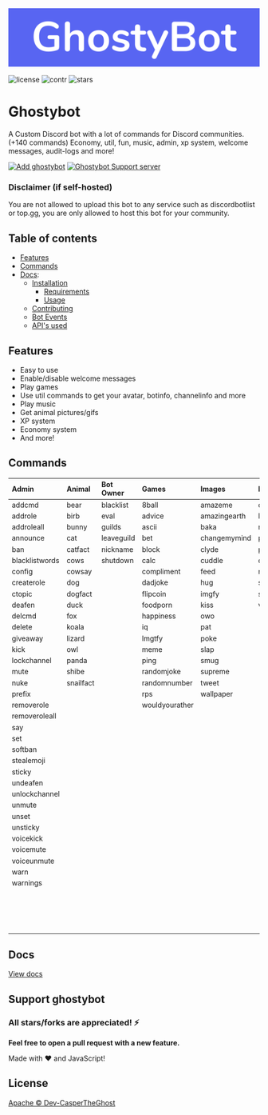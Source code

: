 <a href="https://ghostybot.tk" align="center">
     <img src=".github/Ghostybot-banner.png" alt="banner" />
</a>

![license](https://img.shields.io/github/license/dev-caspertheghost/ghostybot?color=gr)
![contr](https://img.shields.io/github/contributors/dev-caspertheghost/ghostybot)
![stars](https://img.shields.io/github/stars/dev-caspertheghost/ghostybot?color=gr)

# Ghostybot

A Custom Discord bot with a lot of commands for Discord communities. (+140 commands) Economy, util, fun, music, admin, xp system, welcome messages, audit-logs and more!

[![Add ghostybot](./.github/add-ghostybot.svg)](https://discord.com/oauth2/authorize?client_id=632843197600759809&scope=bot&permissions=8)
[![Ghostybot Support server](./.github/join-support-server.svg)](https://discord.gg/XxHrtkA)

### Disclaimer (if self-hosted)

You are not allowed to upload this bot to any service such as discordbotlist or top.gg, you are only allowed to host this bot for your community.

## Table of contents

- [Features](#features)
- [Commands](#commands)
- [Docs](docs/README.md):
  - [Installation](docs/INSTALLATION.md)
    - [Requirements](docs/INSTALLATION.md#requirements)
    - [Usage](docs/INSTALLATION.md#usage)
  - [Contributing](docs/CONTRIBUTING.md)
  - [Bot Events](/docs/BOT_EVENTS)
  - [API's used](/docs/APIS_USED.md)

## Features

- Easy to use
- Enable/disable welcome messages
- Play games
- Use util commands to get your avatar, botinfo, channelinfo and more
- Play music
- Get animal pictures/gifs
- XP system
- Economy system
- And more!

## Commands

| Admin          | Animal    | Bot Owner  | Games          | Images       | Music      | NSFW     | Util         | Economy          | Levels      | HentaiNSFW |
| :------------- | :-------- | :--------- | :------------- | :----------- | :--------- | :------- | :----------- | :--------------- | :---------- | :--------- |
| addcmd         | bear      | blacklist  | 8ball          | amazeme      | clearqueue | 4k       | anime        | balance          | givexp      | hanal      |
| addrole        | birb      | eval       | advice         | amazingearth | leave      | anal     | avatar       | buy              | leaderboard | hass       |
| addroleall     | bunny     | guilds     | ascii          | baka         | nowplaying | blowjob  | bmi          | daily            | level       | hboobs     |
| announce       | cat       | leaveguild | bet            | changemymind | pause      | boobs    | botinfo      | deposit          | resetxp     | hentai     |
| ban            | catfact   | nickname   | block          | clyde        | play       | butt     | botinvite    | dice             | xp          | neko       |
| blacklistwords | cows      | shutdown   | calc           | cuddle       | queue      | gif      | bugreport    | inventory        |             |            |
| config         | cowsay    |            | compliment     | feed         | resume     | gonewild | channelInfo  | moneyleaderboard |             |            |
| createrole     | dog       |            | dadjoke        | hug          | skip       | pussy    | channels     | profile          |             |            |
| ctopic         | dogfact   |            | flipcoin       | imgfy        | stop       | spank    | define       | rob              |             |            |
| deafen         | duck      |            | foodporn       | kiss         | volume     |          | dependencies | store            |             |            |
| delcmd         | fox       |            | happiness      | owo          |            |          | emojis       | withdraw         |             |            |
| delete         | koala     |            | iq             | pat          |            |          | enlarge      | work             |             |            |
| giveaway       | lizard    |            | lmgtfy         | poke         |            |          | feedback     |                  |             |            |
| kick           | owl       |            | meme           | slap         |            |          | github       |                  |             |            |
| lockchannel    | panda     |            | ping           | smug         |            |          | hastebin     |                  |             |            |
| mute           | shibe     |            | randomjoke     | supreme      |            |          | help         |                  |             |            |
| nuke           | snailfact |            | randomnumber   | tweet        |            |          | imdb         |                  |             |            |
| prefix         |           |            | rps            | wallpaper    |            |          | instagram    |                  |             |            |
| removerole     |           |            | wouldyourather |              |            |          | invite       |                  |             |            |
| removeroleall  |           |            |                |              |            |          | minecraft    |                  |             |            |
| say            |           |            |                |              |            |          | morse        |                  |             |            |
| set            |           |            |                |              |            |          | npm          |                  |             |            |
| softban        |           |            |                |              |            |          | playstore    |                  |             |            |
| stealemoji     |           |            |                |              |            |          | pokemon      |                  |             |            |
| sticky         |           |            |                |              |            |          | poll         |                  |             |            |
| undeafen       |           |            |                |              |            |          | randomcolor  |                  |             |            |
| unlockchannel  |           |            |                |              |            |          | reddit       |                  |             |            |
| unmute         |           |            |                |              |            |          | roleinfo     |                  |             |            |
| unset          |           |            |                |              |            |          | roles        |                  |             |            |
| unsticky       |           |            |                |              |            |          | servericon   |                  |             |            |
| voicekick      |           |            |                |              |            |          | serverinfo   |                  |             |            |
| voicemute      |           |            |                |              |            |          | skin         |                  |             |            |
| voiceunmute    |           |            |                |              |            |          | spotify      |                  |             |            |
| warn           |           |            |                |              |            |          | suggest      |                  |             |            |
| warnings       |           |            |                |              |            |          | translate    |                  |             |            |
|                |           |            |                |              |            |          | uptime       |                  |             |            |
|                |           |            |                |              |            |          | userinfo     |                  |             |            |
|                |           |            |                |              |            |          | weather      |                  |             |            |
|                |           |            |                |              |            |          | worldclock   |                  |             |            |

## Docs

[View docs](/docs/README.md)

## Support ghostybot

### All stars/forks are appreciated! ⚡

**Feel free to open a pull request with a new feature.**

Made with ❤️ and JavaScript!

## License

[Apache © Dev-CasperTheGhost](./LICENSE)
